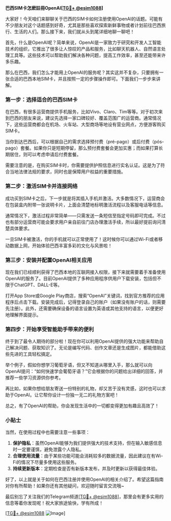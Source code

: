 **巴西SIM卡怎麽註冊OpenAI[[TG💪+ @esim1088](https://t.me/s/esim1088)]**

大家好！今天咱们来聊聊关于巴西的SIM卡如何注册使用OpenAI的话题。可能有不少朋友对这个话题感到好奇，尤其是那些喜欢探索新鲜事物或者计划前往巴西旅行、生活的人们。那么接下来，我们就从头到尾详细地聊一聊吧！

首先，什么是OpenAI呢？简单来说，OpenAI是一家致力于研究和开发人工智能技术的组织，它推出了很多让人惊叹的产品和服务，比如聊天机器人、自然语言处理工具等。这些技术可以帮助我们解决各种问题，提高工作效率，甚至还能带来许多乐趣。

那么在巴西，我们怎么才能用上OpenAI的服务呢？其实这并不复杂，只要拥有一张合适的巴西本地SIM卡，并且按照一定的步骤操作即可。下面我们一步步来讲解。

### 第一步：选择适合的巴西SIM卡

在巴西，有很多运营商提供手机服务，比如Vivo、Claro、Tim等等。对于初次来到巴西的朋友来说，建议先选择一家口碑较好、覆盖范围广的运营商。通常情况下，这些运营商都会在机场、火车站、大型商场等地设有营业网点，方便游客购买SIM卡。

当你到达巴西后，可以根据自己的需求选择预付费（pré-pago）或后付费（pós-pago）套餐。如果你只是短期停留，那么预付费套餐会更加实惠；而如果打算长期居住，则可以考虑申请后付费套餐。

需要注意的是，在购买SIM卡时，你需要提供护照信息进行实名认证。这是为了符合当地法律法规的要求，同时也是保障用户权益的重要措施。

### 第二步：激活SIM卡并连接网络

成功买到SIM卡之后，下一步就是将其插入手机并激活。大多数情况下，运营商会在包装盒内附带一张说明卡片，上面会清楚地标明激活流程以及客服电话等信息。

通常情况下，激活过程非常简单——只需发送一条短信至指定号码即可完成。不过也有部分运营商可能会要求用户亲自前往门店办理激活手续，所以最好提前询问清楚具体要求。

一旦SIM卡被激活，你的手机就可以正常使用了！这时候你可以通过Wi-Fi或者移动数据上网，开始体验巴西丰富多彩的文化与风景啦！

### 第三步：安装并配置OpenAI相关应用

现在我们已经顺利获得了巴西本地的互联网接入权限，接下来就需要着手准备使用OpenAI的服务了。目前OpenAI提供了多种应用程序供用户下载安装，包括但不限于ChatGPT、DALL-E等。

打开App Store或Google Play商店，搜索“OpenAI”关键词，找到官方推荐的应用程序后点击下载。安装完成后，记得登录自己的账户（如果没有账户的话，则需要先注册）。此外，还需要确保设备的语言设置为英语或其他支持的语言，以便更好地理解界面提示。

### 第四步：开始享受智能助手带来的便利

终于到了最令人期待的部分啦！现在你可以利用OpenAI提供的强大功能来帮助自己解决问题、获取知识了。无论是编写代码、创作文章还是生成图片，都能借助这些先进的工具轻松搞定。

举个例子，假如你想学习葡萄牙语，但又不知道从哪里入手，那么就可以向OpenAI提问：“如何快速学会葡萄牙语？”它会根据你的问题给出详细的回答，并推荐一些学习资源供你参考。

再比如，如果你想给朋友寄送一份特别的礼物，却又苦于没有灵感，这时也可以求助于OpenAI。让它帮你设计一份独一无二的礼物方案吧！

总之，有了OpenAI的帮助，你会发现生活中的一切都变得更加有趣且高效了！

### 小贴士

当然，在使用过程中也需要注意一些事项：

1. **保护隐私**：虽然OpenAI能够为我们提供强大的技术支持，但在输入敏感信息时一定要谨慎，避免泄露个人隐私。
2. **合理使用流量**：由于某些功能可能会消耗较多的数据流量，因此建议在有Wi-Fi的情况下尽量多使用这些服务。
3. **持续更新版本**：定期检查是否有新版本发布，并及时更新以获得最佳体验。

好了，以上就是关于如何在巴西注册并使用OpenAI的相关介绍了。希望这篇指南对你有所帮助！如果你还有其他疑问，欢迎随时留言交流哦~

最后别忘了关注我们的Telegram频道[[TG💪+ @esim1088](https://t.me/s/esim1088)]，那里会有更多实用的信息等着你发现呢！祝大家旅途愉快，学有所成！

[[TG💪+ @esim1088](https://t.me/s/esim1088) ![Image](https://i.postimg.cc/4NQfJmqS/Snipaste-2025-05-13-00-14-12.png)]